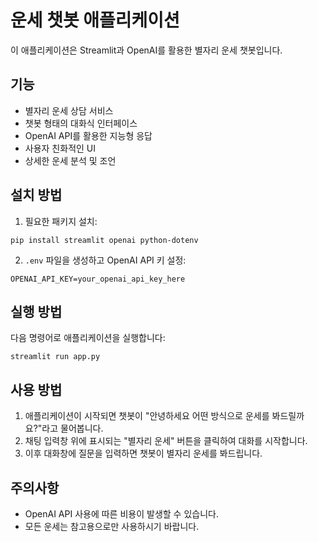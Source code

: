 # 운세 챗봇 애플리케이션

이 애플리케이션은 Streamlit과 OpenAI를 활용한 별자리 운세 챗봇입니다.

## 기능

- 별자리 운세 상담 서비스
- 챗봇 형태의 대화식 인터페이스
- OpenAI API를 활용한 지능형 응답
- 사용자 친화적인 UI
- 상세한 운세 분석 및 조언

## 설치 방법

1. 필요한 패키지 설치:
```
pip install streamlit openai python-dotenv
```

2. `.env` 파일을 생성하고 OpenAI API 키 설정:
```
OPENAI_API_KEY=your_openai_api_key_here
```

## 실행 방법

다음 명령어로 애플리케이션을 실행합니다:
```
streamlit run app.py
```

## 사용 방법

1. 애플리케이션이 시작되면 챗봇이 "안녕하세요 어떤 방식으로 운세를 봐드릴까요?"라고 물어봅니다.
2. 채팅 입력창 위에 표시되는 "별자리 운세" 버튼을 클릭하여 대화를 시작합니다.
3. 이후 대화창에 질문을 입력하면 챗봇이 별자리 운세를 봐드립니다.

## 주의사항

- OpenAI API 사용에 따른 비용이 발생할 수 있습니다.
- 모든 운세는 참고용으로만 사용하시기 바랍니다. 